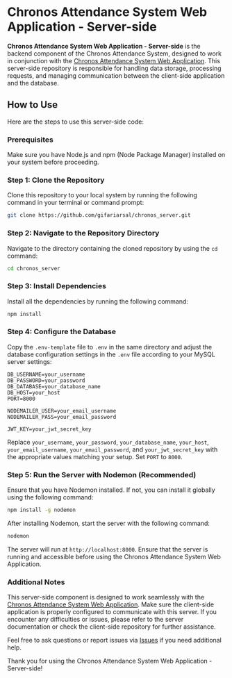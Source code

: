 # Chronos Attendance System Web Application - Server-side

**Chronos Attendance System Web Application - Server-side** is the backend component of the Chronos Attendance System, designed to work in conjunction with the [Chronos Attendance System Web Application](https://github.com/gifariarsal/chronos_client). This server-side repository is responsible for handling data storage, processing requests, and managing communication between the client-side application and the database.

## How to Use

Here are the steps to use this server-side code:

### Prerequisites
Make sure you have Node.js and npm (Node Package Manager) installed on your system before proceeding.

### Step 1: Clone the Repository
Clone this repository to your local system by running the following command in your terminal or command prompt:

```bash
git clone https://github.com/gifariarsal/chronos_server.git
```

### Step 2: Navigate to the Repository Directory
Navigate to the directory containing the cloned repository by using the `cd` command:

```bash
cd chronos_server
```

### Step 3: Install Dependencies
Install all the dependencies by running the following command:

```bash
npm install
```

### Step 4: Configure the Database
Copy the `.env-template` file to `.env` in the same directory and adjust the database configuration settings in the `.env` file according to your MySQL server settings:

```plaintext
DB_USERNAME=your_username
DB_PASSWORD=your_password
DB_DATABASE=your_database_name
DB_HOST=your_host
PORT=8000

NODEMAILER_USER=your_email_username
NODEMAILER_PASS=your_email_password

JWT_KEY=your_jwt_secret_key
```

Replace `your_username`, `your_password`, `your_database_name`, `your_host`, `your_email_username`, `your_email_password`, and `your_jwt_secret_key` with the appropriate values matching your setup. Set `PORT` to `8000`.

### Step 5: Run the Server with Nodemon (Recommended)
Ensure that you have Nodemon installed. If not, you can install it globally using the following command:

```bash
npm install -g nodemon
```

After installing Nodemon, start the server with the following command:

```bash
nodemon
```

The server will run at `http://localhost:8000`. Ensure that the server is running and accessible before using the Chronos Attendance System Web Application.

### Additional Notes
This server-side component is designed to work seamlessly with the [Chronos Attendance System Web Application](https://github.com/gifariarsal/chronos_client). Make sure the client-side application is properly configured to communicate with this server. If you encounter any difficulties or issues, please refer to the server documentation or check the client-side repository for further assistance.

Feel free to ask questions or report issues via [Issues](https://github.com/gifariarsal/chronos_server/issues) if you need additional help.

Thank you for using the Chronos Attendance System Web Application - Server-side!